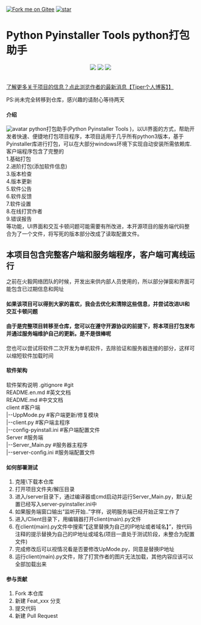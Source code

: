<a href='https://gitee.com/wubie/Python-Pyinstaller-Tools'><img src='https://gitee.com/wubie/Python-Pyinstaller-Tools/widgets/widget_5.svg' alt='Fork me on Gitee'></img></a>
<a align="right" href='https://gitee.com/wubie/custom-online-sign-in/stargazers'><img src='https://gitee.com/wubie/custom-online-sign-in/badge/star.svg?theme=dark' alt='star'></img></a>
# Python Pyinstaller Tools  python打包助手
<p align="center">
    <img src ="https://img.shields.io/badge/version-1.0.2-blueviolet.svg"/>
    <img src ="https://img.shields.io/badge/platform-windows|linux|macos-yellow.svg"/>
    <img src ="https://img.shields.io/badge/python-3-blue.svg" />
</p>
<br>
<a href="http://www.tiper052.top/index.php/archives/6/">了解更多关于项目的信息？点此浏览作者的最新消息【Tiper个人博客】】</a>  

 PS:尚未完全转移到仓库，感兴趣的请耐心等待两天

#### 介绍
![avatar](http://www.tiper052.top/usr/uploads/2021/04/1797720377.jpg)
python打包助手(Python Pyinstaller Tools )，以UI界面的方式，帮助开发者快速、便捷地打包项目程序，本项目适用于几乎所有python3版本，基于Pyinstaller库进行打包，可以在大部分windows环境下实现自动安装所需依赖库.<br>
客户端程序包含了完整的<br>
1.基础打包<br>
2.进阶打包(添加软件信息)<br>
3.版本检查<br>
4.版本更新<br>
5.软件公告<br>
6.软件反馈<br>
7.软件设置<br>
8.在线打赏作者<br>
9.错误报告<br>
等功能，UI界面和交互卡顿问题可能需要有所改进，本开源项目的服务端代码整合为了一个文件，将写死的版本部分改成了读取配置文件。<br>
<h2>本项目包含完整客户端和服务端程序，客户端可离线运行</h2>
之前在火毅网络团队的时候，开发出来供内部人员使用的，所以部分弹窗和界面可能包含已过期信息和网址

####  如果该项目可以得到大家的喜欢，我会去优化和清除这些信息，并尝试改进UI和交互卡顿问题

####  由于是完整项目转移至仓库，您可以在遵守开源协议的前提下，将本项目打包发布并通过服务端维护自己的更新。是不是很棒呢

您也可以尝试将软件二次开发为单机软件，去除验证和服务器连接的部分，这样可以缩短软件加载时间

#### 软件架构
软件架构说明
.gitignore               #git<br>
README.en.md             #英文文档<br>
README.md                #中文文档<br>
client                   #客户端<br>
|--UppMode.py            #客户端更新/修复模块<br>
|--client.py             #客户端主程序<br>
|--config-pyinstall.ini  #客户端配置文件<br>
Server                   #服务端<br>
|--Server_Main.py        #服务器主程序<br>
|--server-config.ini     #服务端配置文件<br>

#### 如何部署测试

1.  克隆\下载本仓库
2.  打开项目文件夹/解压目录
3.  进入/server目录下，通过编译器或cmd启动并运行Server_Main.py，默认配置已经写入server-pyinstaller.ini中
4.  如果服务端窗口输出“监听开始..”字样，说明服务端已经开始正常工作了
5.  进入/Client目录下，用编辑器打开client(main).py文件
6.  在client(main).py文件中搜索“【这里替换为自己的IP地址或者域名】”，按代码注释的提示替换为自己的IP地址或域名(项目一直处于测试阶段，未整合为配置文件)
7.  完成修改后可以视情况看是否要修改UpMode.py，同意是替换IP地址
8.  运行client(main).py文件，除了打赏作者的图片无法加载，其他内容应该可以全部加载出来

#### 参与贡献

1.  Fork 本仓库
2.  新建 Feat_xxx 分支
3.  提交代码
4.  新建 Pull Request

